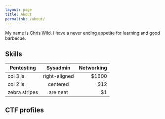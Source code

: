 ```yaml
---
layout: page
title: About
permalink: /about/
---
```


My name is Chris Wild. I have a never ending appetite for learning and good barbecue.

<div class="divider"></div>

## Skills

| Pentesting    | Sysadmin      | Networking  |
| ------------- |:-------------:| -----:|
| col 3 is      | right-aligned | $1600 |
| col 2 is      | centered      |   $12 |
| zebra stripes | are neat      |    $1 |

<div class="divider"></div>

## CTF profiles

<script src="https://tryhackme.com/badge/649705"></script>


